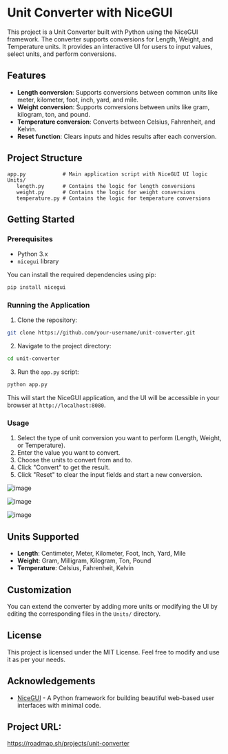 
# Unit Converter with NiceGUI

This project is a Unit Converter built with Python using the NiceGUI framework. The converter supports conversions for Length, Weight, and Temperature units. It provides an interactive UI for users to input values, select units, and perform conversions.

## Features

- **Length conversion**: Supports conversions between common units like meter, kilometer, foot, inch, yard, and mile.
- **Weight conversion**: Supports conversions between units like gram, kilogram, ton, and pound.
- **Temperature conversion**: Converts between Celsius, Fahrenheit, and Kelvin.
- **Reset function**: Clears inputs and hides results after each conversion.

## Project Structure

```
app.py            # Main application script with NiceGUI UI logic
Units/
   length.py      # Contains the logic for length conversions
   weight.py      # Contains the logic for weight conversions
   temperature.py # Contains the logic for temperature conversions
```

## Getting Started

### Prerequisites

- Python 3.x
- `nicegui` library

You can install the required dependencies using pip:

```bash
pip install nicegui
```

### Running the Application

1. Clone the repository:

```bash
git clone https://github.com/your-username/unit-converter.git
```

2. Navigate to the project directory:

```bash
cd unit-converter
```

3. Run the `app.py` script:

```bash
python app.py
```

This will start the NiceGUI application, and the UI will be accessible in your browser at `http://localhost:8080`.

### Usage

1. Select the type of unit conversion you want to perform (Length, Weight, or Temperature).
2. Enter the value you want to convert.
3. Choose the units to convert from and to.
4. Click "Convert" to get the result.
5. Click "Reset" to clear the input fields and start a new conversion.

![image](https://github.com/user-attachments/assets/ebfad5f3-72aa-4727-94fb-316934d6f58d)

![image](https://github.com/user-attachments/assets/9041d22e-9f2f-4a8c-aaa5-9f7651f03f8f)

![image](https://github.com/user-attachments/assets/56d39f35-b34a-417e-81c8-556dd4a55ac8)

## Units Supported

- **Length**: Centimeter, Meter, Kilometer, Foot, Inch, Yard, Mile
- **Weight**: Gram, Milligram, Kilogram, Ton, Pound
- **Temperature**: Celsius, Fahrenheit, Kelvin

## Customization

You can extend the converter by adding more units or modifying the UI by editing the corresponding files in the `Units/` directory.

## License

This project is licensed under the MIT License. Feel free to modify and use it as per your needs.

## Acknowledgements

- [NiceGUI](https://nicegui.io/) - A Python framework for building beautiful web-based user interfaces with minimal code.

## Project URL:
https://roadmap.sh/projects/unit-converter
